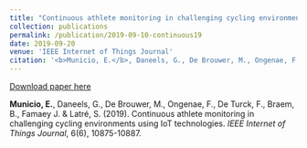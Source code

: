 ```yaml
---
title: "Continuous athlete monitoring in challenging cycling environments using IoT technologies"
collection: publications
permalink: /publication/2019-09-10-continuous19
date: 2019-09-20
venue: 'IEEE Internet of Things Journal'
citation: '<b>Municio, E.</b>, Daneels, G., De Brouwer, M., Ongenae, F., De Turck, F., Braem, B., Famaey J. & Latré, S. (2019). Continuous athlete monitoring in challenging cycling environments using IoT technologies. <i>IEEE Internet of Things Journal</i>, 6(6), 10875-10887.'
---
```


[Download paper here](https://ieeexplore.ieee.org/abstract/document/8845686)

<b>Municio, E.</b>, Daneels, G., De Brouwer, M., Ongenae, F., De Turck, F., Braem, B., Famaey J. & Latré, S. (2019). Continuous athlete monitoring in challenging cycling environments using IoT technologies. <i>IEEE Internet of Things Journal</i>, 6(6), 10875-10887.